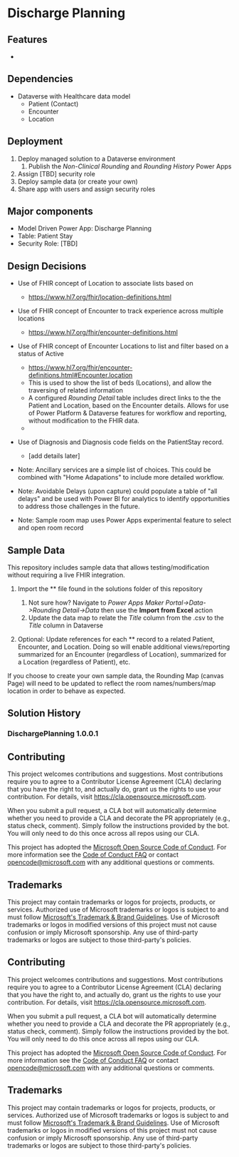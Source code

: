 # Discharge Planning

## Features

- 

## Dependencies

- Dataverse with Healthcare data model
  - Patient (Contact)
  - Encounter
  - Location

## Deployment

1. Deploy managed solution to a Dataverse environment
    1. Publish the *Non-Clinical Rounding* and *Rounding History* Power Apps
1. Assign [TBD] security role
1. Deploy sample data (or create your own)
1. Share app with users and assign security roles

## Major components

- Model Driven Power App: Discharge Planning
- Table: Patient Stay
- Security Role: [TBD]

## Design Decisions

- Use of FHIR concept of Location to associate lists based on 
  - https://www.hl7.org/fhir/location-definitions.html
- Use of FHIR concept of Encounter to track experience across multiple locations 
  - https://www.hl7.org/fhir/encounter-definitions.html
- Use of FHIR concept of Encounter Locations to list and filter based on a status of Active
  - https://www.hl7.org/fhir/encounter-definitions.html#Encounter.location
  - This is used to show the list of beds (Locations), and allow the traversing of related information
  - A configured *Rounding Detail* table includes direct links to the the Patient and Location, based on the Encounter details.  Allows for use of Power Platform & Dataverse features for workflow and reporting, without modification to the FHIR data.
  - 
- Use of Diagnosis and Diagnosis code fields on the PatientStay record.
  - [add details later]

- Note: Ancillary services are a simple list of choices. This could be combined with "Home Adapations" to include more detailed workflow.

- Note: Avoidable Delays (upon capture) could populate a table of "all delays" and be used with Power BI for analytics to identify opportunities to address those challenges in the future.

- Note: Sample room map uses Power Apps experimental feature to select and open room record



## Sample Data

This repository includes sample data that allows testing/modification without requiring a live FHIR integration.

1. Import the ** file found in the solutions folder of this repository
    1. Not sure how? Navigate to *Power Apps Maker Portal->Data->Rounding Detail->Data* then use the **Import from Excel** action
    1. Update the data map to relate the *Title* column from the .csv to the *Title* column in Dataverse

1. Optional: Update references for each ** record to a related Patient, Encounter, and Location. Doing so will enable additional views/reporting summarized for an Encounter (regardless of Location), summarized for a Location (regardless of Patient), etc.

If you choose to create your own sample data, the Rounding Map (canvas Page) will need to be updated to reflect the room names/numbers/map location in order to behave as expected.

## Solution History

### DischargePlanning 1.0.0.1

## Contributing

This project welcomes contributions and suggestions.  Most contributions require you to agree to a
Contributor License Agreement (CLA) declaring that you have the right to, and actually do, grant us
the rights to use your contribution. For details, visit https://cla.opensource.microsoft.com.

When you submit a pull request, a CLA bot will automatically determine whether you need to provide
a CLA and decorate the PR appropriately (e.g., status check, comment). Simply follow the instructions
provided by the bot. You will only need to do this once across all repos using our CLA.

This project has adopted the [Microsoft Open Source Code of Conduct](https://opensource.microsoft.com/codeofconduct/).
For more information see the [Code of Conduct FAQ](https://opensource.microsoft.com/codeofconduct/faq/) or
contact [opencode@microsoft.com](mailto:opencode@microsoft.com) with any additional questions or comments.

## Trademarks

This project may contain trademarks or logos for projects, products, or services. Authorized use of Microsoft 
trademarks or logos is subject to and must follow 
[Microsoft's Trademark & Brand Guidelines](https://www.microsoft.com/en-us/legal/intellectualproperty/trademarks/usage/general).
Use of Microsoft trademarks or logos in modified versions of this project must not cause confusion or imply Microsoft sponsorship.
Any use of third-party trademarks or logos are subject to those third-party's policies.

## Contributing

This project welcomes contributions and suggestions.  Most contributions require you to agree to a
Contributor License Agreement (CLA) declaring that you have the right to, and actually do, grant us
the rights to use your contribution. For details, visit https://cla.opensource.microsoft.com.

When you submit a pull request, a CLA bot will automatically determine whether you need to provide
a CLA and decorate the PR appropriately (e.g., status check, comment). Simply follow the instructions
provided by the bot. You will only need to do this once across all repos using our CLA.

This project has adopted the [Microsoft Open Source Code of Conduct](https://opensource.microsoft.com/codeofconduct/).
For more information see the [Code of Conduct FAQ](https://opensource.microsoft.com/codeofconduct/faq/) or
contact [opencode@microsoft.com](mailto:opencode@microsoft.com) with any additional questions or comments.

## Trademarks

This project may contain trademarks or logos for projects, products, or services. Authorized use of Microsoft 
trademarks or logos is subject to and must follow 
[Microsoft's Trademark & Brand Guidelines](https://www.microsoft.com/en-us/legal/intellectualproperty/trademarks/usage/general).
Use of Microsoft trademarks or logos in modified versions of this project must not cause confusion or imply Microsoft sponsorship.
Any use of third-party trademarks or logos are subject to those third-party's policies.

